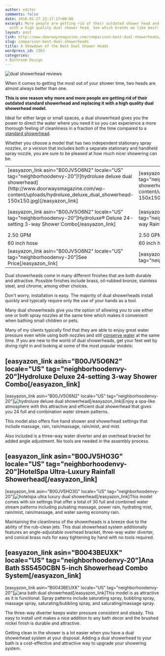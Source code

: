 ```yaml
---
author: editor
comments: false
date: 2016-01-27 22:17:17+00:00
excerpt: More people are getting rid of their outdated shower head and replacing it
  with a high quality dual shower head. See which brands we like best!
layout: post
link: http://www.doorwaysmagazine.com/comparison-best-dual-showerheads/
slug: comparison-best-dual-showerheads
title: A Showdown of the Best Dual Shower Heads
wordpress_id: 1563
categories:
- Bathroom Design
---
```


![dual showerhead reviews](http://www.doorwaysmagazine.com/wp-content/uploads/dual_showerhead_reviews.jpg)

When it comes to getting the most out of your shower time, two heads are almost always better than one. 

**This is one reason why more and more people are getting rid of their outdated standard showerhead and replacing it with a high quality dual showerhead model.**

Ideal for either large or small spaces, a dual showerhead gives you the power to direct the water where you need it so you can experience a more thorough feeling of cleanliness in a fraction of the time compared to a [standard showerhead](http://www.consumerreports.org/cro/showerheads.htm). 

Whether you choose a model that has two independent stationary spray nozzles, or a version that includes both a separate stationary and handheld spray nozzle, you are sure to be pleased at how much nicer showering can be.

<table >
<tr >

<td >[easyazon_link asin="B00JV5O6N2" locale="US" tag="neighborhoodenvy-20"]![hydroluxe deluxe dual showerhead](http://www.doorwaysmagazine.com/wp-content/uploads/hydroluxe_deluxe_dual_showerhead-150x150.jpg)[/easyazon_link]
</td>

<td >[easyazon_link asin="B00JV5HO3G" locale="US" tag="neighborhoodenvy-20"]![hotelspa ultra luxury dual showerhead](http://www.doorwaysmagazine.com/wp-content/uploads/hotelspa_ultra_luxury_dual_showerhead-150x150.jpg)[/easyazon_link]
</td>

<td >[easyazon_link asin="B0043BEUXK" locale="US" tag="neighborhoodenvy-20"]![ana bath dual showerhead](http://www.doorwaysmagazine.com/wp-content/uploads/ana_bath_dual_showerhead-150x150.jpg)[/easyazon_link]
</td>

<td >[easyazon_link asin="B00K7FJA54" locale="US" tag="neighborhoodenvy-20"]![aflow dual showerhead](http://www.doorwaysmagazine.com/wp-content/uploads/aflow_dual_showerhead-150x150.jpg)[/easyazon_link]
</td>
</tr>
<tr >

<td >[easyazon_link asin="B00JV5O6N2" locale="US" tag="neighborhoodenvy-20"]Hydroluxe® Deluxe 24-setting 3-way Shower Combo[/easyazon_link]
</td>

<td >[easyazon_link asin="B00JV5HO3G" locale="US" tag="neighborhoodenvy-20"]HotelSpa® Ultra-Luxury 3-way Rainfall/Handheld Shower Combo[/easyazon_link]
</td>

<td >[easyazon_link asin="B0043BEUXK" locale="US" tag="neighborhoodenvy-20"]Ana Bath SS5450CBN Showerhead Combo Shower System[/easyazon_link]
</td>

<td >[easyazon_link asin="B00K7FJA54" locale="US" tag="neighborhoodenvy-20"]A-Flow™ Dual Shower Head System[/easyazon_link]
</td>
</tr>
<tr >

<td >2.50 GPM
</td>

<td >2.50 GPM
</td>

<td >2.31 GPM
</td>

<td >N/A
</td>
</tr>
<tr >

<td >60 inch hose
</td>

<td >60 inch hose
</td>

<td >60 inch hose
</td>

<td >60 inch hose
</td>
</tr>
<tr >

<td >[easyazon_link asin="B00JV5O6N2" locale="US" tag="neighborhoodenvy-20"]See Price[/easyazon_link]
</td>

<td >[easyazon_link asin="B00JV5HO3G" locale="US" tag="neighborhoodenvy-20"]See Price[/easyazon_link]
</td>

<td >[easyazon_link asin="B0043BEUXK" locale="US" tag="neighborhoodenvy-20"]See Price[/easyazon_link]
</td>

<td >[easyazon_link asin="B00K7FJA54" locale="US" tag="neighborhoodenvy-20"]See Price[/easyazon_link]
</td>
</tr>
</table>

Dual showerheads come in many different finishes that are both durable and attractive. Possible finishes include brass, oil-rubbed bronze, stainless steel, and chrome, among other choices. 

Don't worry, installation is easy. The majority of dual showerheads install quickly and typically require only the use of your hands as a tool. 

Many dual showerheads give you the option of allowing you to use either one or both spray nozzles at the same time which makes it convenient when bathing small children or pets. 

Many of my clients typically find that they are able to enjoy great water pressure even while using both nozzles and still [conserve water](http://wateruseitwisely.com/100-ways-to-conserve/) at the same time. If you are new to the world of dual showerheads, get your feet wet by diving right in and looking at some of the most popular models:



## [easyazon_link asin="B00JV5O6N2" locale="US" tag="neighborhoodenvy-20"]Hydroluxe Deluxe 24-setting 3-way Shower Combo[/easyazon_link]



[easyazon_link asin="B00JV5O6N2" locale="US" tag="neighborhoodenvy-20"]![hydroluxe deluxe dual showerhead](http://www.doorwaysmagazine.com/wp-content/uploads/hydroluxe_deluxe_dual_showerhead-150x150.jpg)[/easyazon_link]Enjoy a spa-like atmosphere with this attractive and efficient dual showerhead that gives you 24 full and combination water stream patterns. 

This model also offers five hand shower and showerhead settings that include massage, rain, rain/massage, rain/mist, and mist. 

Also included is a three-way water diverter and an overhead bracket for added angle adjustment. No tools are needed in the assembly process.



## [easyazon_link asin="B00JV5HO3G" locale="US" tag="neighborhoodenvy-20"]HotelSpa Ultra-Luxury Rainfall Showerhead[/easyazon_link]



[easyazon_link asin="B00JV5HO3G" locale="US" tag="neighborhoodenvy-20"]![hotelspa ultra luxury dual showerhead](http://www.doorwaysmagazine.com/wp-content/uploads/hotelspa_ultra_luxury_dual_showerhead-150x150.jpg)[/easyazon_link]This model comes with six settings that offer a total of 30 full and combined water stream patterns including pulsating massage, power rain, hydrating mist, rain/mist, rain/massage, and water saving economy rain.  

Maintaining the cleanliness of the showerheads is a breeze due to the ability of the rub-clean jets. This dual showerhead system additionally features an angle-adjustable overhead bracket, three-way water diverter, and conical brass nuts for easy tightening by hand with no tools required.



## [easyazon_link asin="B0043BEUXK" locale="US" tag="neighborhoodenvy-20"]Ana Bath SS5450CBN 5-inch Showerhead Combo System[/easyazon_link]



[easyazon_link asin="B0043BEUXK" locale="US" tag="neighborhoodenvy-20"]![ana bath dual showerhead](http://www.doorwaysmagazine.com/wp-content/uploads/ana_bath_dual_showerhead-150x150.jpg)[/easyazon_link]This model is as attractive as it is functional.  Spray patterns include saturating spray, bubbling spray, massage spray, saturating/bubbling spray, and saturating/massage spray. 

The three-way diverter keeps water pressure consistent and steady. This easy to install unit makes a nice addition to any bath decor and the brushed nickel finish is durable and attractive.

Getting clean in the shower is a lot easier when you have a dual showerhead system at your disposal. Adding a dual showerhead to your bath is a cost-effective and attractive way to upgrade your showering system. 
